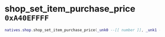 # shop_set_item_purchase_price `0xA40EFFFF`

```lua
natives.shop.shop_set_item_purchase_price(_unk0 --[[ number ]], _unk1 --[[ number ]])
```